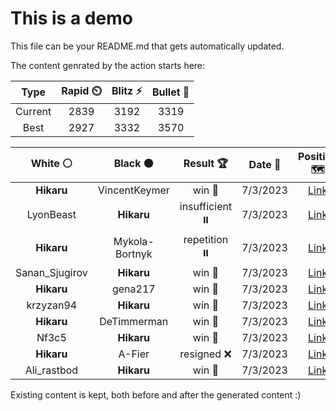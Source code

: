 # This is a demo

This file can be your README.md that gets automatically updated.

The content genrated by the action starts here:

<!--START_SECTION:chessStats-->
<!-- Automatically generated with https://github.com/Balastrong/chess-stats-action -->

| Type | Rapid ⏲️ | Blitz ⚡ | Bullet 🔫 |
|:---:|:---:|:---:|:---:|
| Current | 2839 | 3192 | 3319 |
| Best | 2927 | 3332 | 3570 |

| White ⚪ | Black ⚫ | Result 🏆 | Date 📅 | Position 🗺️ | Type 🕕 |
|:---:|:---:|:---:|:---:|:---:|:---:|
| **Hikaru** | VincentKeymer | win 🥇 | 7/3/2023 | <a href="http://www.ee.unb.ca/cgi-bin/tervo/fen.pl?select=8/R4p2/6p1/4k3/p7/P7/5K2/8 b - -">Link</a> | Blitz |
| LyonBeast | **Hikaru** | insufficient ⏸️ | 7/3/2023 | <a href="http://www.ee.unb.ca/cgi-bin/tervo/fen.pl?select=8/8/8/8/8/1K6/7k/6n1 w - -">Link</a> | Blitz |
| **Hikaru** | Mykola-Bortnyk | repetition ⏸️ | 7/3/2023 | <a href="http://www.ee.unb.ca/cgi-bin/tervo/fen.pl?select=8/4n3/4P3/8/p3K3/1k1N4/8/8 w - -">Link</a> | Blitz |
| Sanan_Sjugirov | **Hikaru** | win 🥇 | 7/3/2023 | <a href="http://www.ee.unb.ca/cgi-bin/tervo/fen.pl?select=7k/7p/1K6/8/p1P5/1r6/1p6/1R6 w - -">Link</a> | Blitz |
| **Hikaru** | gena217 | win 🥇 | 7/3/2023 | <a href="http://www.ee.unb.ca/cgi-bin/tervo/fen.pl?select=4r1k1/1p3n2/2p1R2p/p1P2P1P/PP1r2p1/5P2/B7/4R1K1 b - -">Link</a> | Blitz |
| krzyzan94 | **Hikaru** | win 🥇 | 7/3/2023 | <a href="http://www.ee.unb.ca/cgi-bin/tervo/fen.pl?select=5r1k/3b2pp/5n2/p1pp4/4pN2/2P3QP/2RK1PP1/q3r3 w - -">Link</a> | Blitz |
| **Hikaru** | DeTimmerman | win 🥇 | 7/3/2023 | <a href="http://www.ee.unb.ca/cgi-bin/tervo/fen.pl?select=8/6pp/4k3/p7/2N1P3/1Pb5/P3K1PP/8 b - -">Link</a> | Blitz |
| Nf3c5 | **Hikaru** | win 🥇 | 7/3/2023 | <a href="http://www.ee.unb.ca/cgi-bin/tervo/fen.pl?select=r4k2/6bQ/p5P1/2p5/8/1P3r1P/P3q1K1/5R1R w - -">Link</a> | Blitz |
| **Hikaru** | A-Fier | resigned ❌ | 7/3/2023 | <a href="http://www.ee.unb.ca/cgi-bin/tervo/fen.pl?select=3q1rk1/1P2pp1p/6p1/8/8/pn2P1P1/P4PBP/5RK1 w - -">Link</a> | Blitz |
| Ali_rastbod | **Hikaru** | win 🥇 | 7/3/2023 | <a href="http://www.ee.unb.ca/cgi-bin/tervo/fen.pl?select=6r1/pkp5/1p6/2Pp1p2/bP1P1P2/PqB5/1K4p1/4R1Q1 w - -">Link</a> | Blitz |

<!--END_SECTION:chessStats-->

Existing content is kept, both before and after the generated content :)
